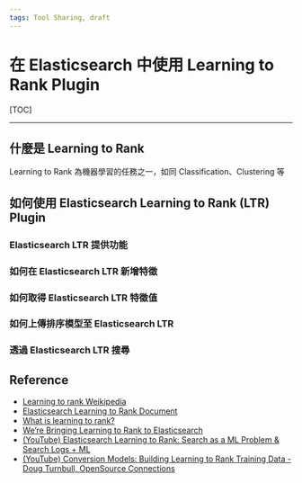 ```yaml
---
tags: Tool Sharing, draft
---
```

# 在 Elasticsearch 中使用 Learning to Rank Plugin

[TOC]

---

## 什麼是 Learning to Rank

Learning to Rank 為機器學習的任務之一，如同 Classification、Clustering 等

## 如何使用 Elasticsearch Learning to Rank (LTR) Plugin

### Elasticsearch LTR 提供功能
### 如何在 Elasticsearch LTR 新增特徵
### 如何取得 Elasticsearch LTR 特徵值
### 如何上傳排序模型至 Elasticsearch LTR
### 透過 Elasticsearch LTR 搜尋
## Reference
- [Learning to rank Weikipedia](https://en.wikipedia.org/wiki/Learning_to_rank)
- [Elasticsearch Learning to Rank Document](https://elasticsearch-learning-to-rank.readthedocs.io/en/latest/index.html)
- [What is learning to rank?](https://opensourceconnections.com/blog/2017/02/24/what-is-learning-to-rank/)
- [We’re Bringing Learning to Rank to Elasticsearch](https://opensourceconnections.com/blog/2017/02/14/elasticsearch-learning-to-rank/)
- [(YouTube) Elasticsearch Learning to Rank: Search as a ML Problem & Search Logs + ML](https://www.youtube.com/watch?v=ZeeGskd1bjY)
- [(YouTube) Conversion Models: Building Learning to Rank Training Data - Doug Turnbull, OpenSource Connections](https://youtu.be/33QDCpZmR-E)



